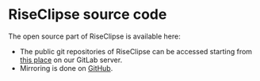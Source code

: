 # RiseClipse source code

The open source part of RiseClipse is available here:
* The public git repositories of RiseClipse can be accessed starting from [this place](https://gitlab-research.centralesupelec.fr/RiseClipseGroup) on our GitLab server.
* Mirroring is done on [GitHub](https://github.com/riseclipse).

